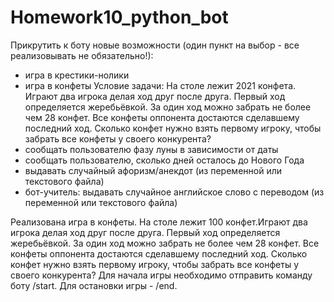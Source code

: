 # Homework10_python_bot
Прикрутить к боту новые возможности (один пункт на выбор - все реализовывать не обязательно!):
- игра в крестики-нолики
- игра в конфеты
Условие задачи: На столе лежит 2021 конфета. Играют два игрока делая ход друг после друга. Первый ход определяется жеребьёвкой. 
За один ход можно забрать не более чем 28 конфет. Все конфеты оппонента достаются сделавшему последний ход. 
Сколько конфет нужно взять первому игроку, чтобы забрать все конфеты у своего конкурента?
- сообщать пользователю фазу луны в зависимости от даты
- сообщать пользователю, сколько дней осталось до Нового Года
- выдавать случайный афоризм/анекдот (из переменной или текстового файла)
- бот-учитель: выдавать случайное английское слово с переводом (из переменной или текстового файла)

Реализована игра в конфеты.
На столе лежит 100 конфет.Играют два игрока делая ход друг после друга. Первый ход определяется жеребьёвкой. За один ход можно забрать не более чем 28 конфет.
Все конфеты оппонента достаются сделавшему последний ход. Сколько конфет нужно взять первому игроку, чтобы забрать все конфеты у своего конкурента?
Для начала игры необходимо отправить команду боту /start. Для остановки игры - /end.
